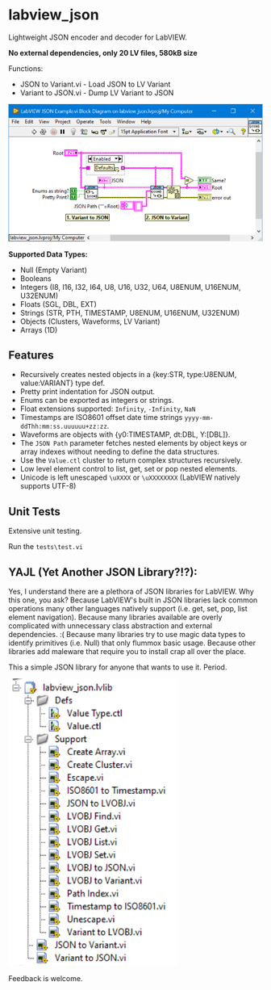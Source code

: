 # labview_json
Lightweight JSON encoder and decoder for LabVIEW.

**No external dependencies, only 20 LV files, 580kB size**

Functions:

* JSON to Variant.vi - Load JSON to LV Variant
* Variant to JSON.vi - Dump LV Variant to JSON

![LabVIEW JSON Example](docs/imgs/example.png)

**Supported Data Types:**

* Null (Empty Variant)
* Booleans
* Integers (I8, I16, I32, I64, U8, U16, U32, U64, U8ENUM, U16ENUM, U32ENUM)
* Floats (SGL, DBL, EXT)
* Strings (STR, PTH, TIMESTAMP, U8ENUM, U16ENUM, U32ENUM)
* Objects (Clusters, Waveforms, LV Variant)
* Arrays (1D)

## Features

* Recursively creates nested objects in a {key:STR, type:U8ENUM, value:VARIANT} type def.
* Pretty print indentation for JSON output.
* Enums can be exported as integers or strings.
* Float extensions supported: `Infinity`, `-Infinity`, `NaN`
* Timestamps are ISO8601 offset date time strings `yyyy-mm-ddThh:mm:ss.uuuuuu+zz:zz`.
* Waveforms are objects with {y0:TIMESTAMP, dt:DBL, Y:[DBL]}.
* The `JSON Path` parameter fetches nested elements by object keys or array indexes without needing to define the data structures.
* Use the `Value.ctl` cluster to return complex structures recursively.
* Low level element control to list, get, set or pop nested elements.
* Unicode is left unescaped `\uXXXX` or `\uXXXXXXXX` (LabVIEW natively supports UTF-8)

## Unit Tests
Extensive unit testing.

Run the `tests\test.vi`

## YAJL (Yet Another JSON Library?!?):
Yes, I understand there are a plethora of JSON libraries for LabVIEW.
Why this one, you ask? 
Because LabVIEW's built in JSON libraries lack common operations many other 
languages natively support (i.e. get, set, pop, list element navigation). 
Because many libraries available are overly complicated with unnecessary class
abstraction and external dependencies. :(
Because many libraries try to use magic data types to identify primitives
(i.e. Null) that only flummox basic usage.
Because other libraries add maleware that require you to install crap all
over the place.

This a simple JSON library for anyone that wants to use it. Period.

![LabVIEW JSON Library](docs/imgs/labview_json_lvlib.png)

Feedback is welcome.

